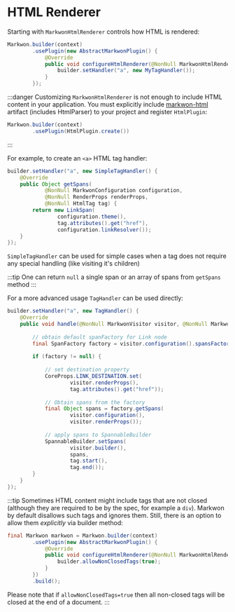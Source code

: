 # HTML Renderer

Starting with <Badge text="3.0.0" /> `MarkwonHtmlRenderer` controls how HTML
is rendered:

```java
Markwon.builder(context)
        .usePlugin(new AbstractMarkwonPlugin() {
            @Override
            public void configureHtmlRenderer(@NonNull MarkwonHtmlRenderer.Builder builder) {
                builder.setHandler("a", new MyTagHandler());
            }
        });
```

:::danger
Customizing `MarkwonHtmlRenderer` is not enough to include HTML content in your application.
You must explicitly include [markwon-html](/docs/v3/html/) artifact (includes HtmlParser) 
to your project and register `HtmlPlugin`:

```java
Markwon.builder(context)
        .usePlugin(HtmlPlugin.create())
```
:::

For example, to create an `<a>` HTML tag handler:

```java
builder.setHandler("a", new SimpleTagHandler() {
    @Override
    public Object getSpans(
            @NonNull MarkwonConfiguration configuration,
            @NonNull RenderProps renderProps,
            @NonNull HtmlTag tag) {
        return new LinkSpan(
                configuration.theme(), 
                tag.attributes().get("href"), 
                configuration.linkResolver());
    }
});
```

`SimpleTagHandler` can be used for simple cases when a tag does not require any special
handling (like visiting it's children)

:::tip
One can return `null` a single span or an array of spans from `getSpans` method
:::

For a more advanced usage `TagHandler` can be used directly:

```java
builder.setHandler("a", new TagHandler() {
    @Override
    public void handle(@NonNull MarkwonVisitor visitor, @NonNull MarkwonHtmlRenderer renderer, @NonNull HtmlTag tag) {
        
        // obtain default spanFactory for Link node
        final SpanFactory factory = visitor.configuration().spansFactory().get(Link.class);
        
        if (factory != null) {
            
            // set destination property
            CoreProps.LINK_DESTINATION.set(
                    visitor.renderProps(), 
                    tag.attributes().get("href"));
            
            // Obtain spans from the factory
            final Object spans = factory.getSpans(
                    visitor.configuration(), 
                    visitor.renderProps());
            
            // apply spans to SpannableBuilder
            SpannableBuilder.setSpans(
                    visitor.builder(), 
                    spans, 
                    tag.start(), 
                    tag.end());
        }
    }
});
```

:::tip
Sometimes HTML content might include tags that are not closed (although 
they are required to be by the spec, for example a `div`).
Markwon by default disallows such tags and ignores them. Still,
there is an option to allow them _explicitly_ via builder method:
```java
final Markwon markwon = Markwon.builder(context)
        .usePlugin(new AbstractMarkwonPlugin() {
            @Override
            public void configureHtmlRenderer(@NonNull MarkwonHtmlRenderer.Builder builder) {
                builder.allowNonClosedTags(true);
            }
        })
        .build();
```
Please note that if `allowNonClosedTags=true` then all non-closed tags will be closed
at the end of a document.
:::